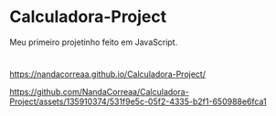 # Calculadora-Project
Meu primeiro projetinho feito em JavaScript.
#
https://nandacorreaa.github.io/Calculadora-Project/




https://github.com/NandaCorreaa/Calculadora-Project/assets/135910374/531f9e5c-05f2-4335-b2f1-650988e6fca1


